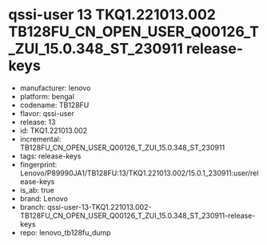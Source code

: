 # qssi-user 13 TKQ1.221013.002 TB128FU_CN_OPEN_USER_Q00126_T_ZUI_15.0.348_ST_230911 release-keys
- manufacturer: lenovo
- platform: bengal
- codename: TB128FU
- flavor: qssi-user
- release: 13
- id: TKQ1.221013.002
- incremental: TB128FU_CN_OPEN_USER_Q00126_T_ZUI_15.0.348_ST_230911
- tags: release-keys
- fingerprint: Lenovo/P89990JA1/TB128FU:13/TKQ1.221013.002/15.0.1_230911:user/release-keys
- is_ab: true
- brand: Lenovo
- branch: qssi-user-13-TKQ1.221013.002-TB128FU_CN_OPEN_USER_Q00126_T_ZUI_15.0.348_ST_230911-release-keys
- repo: lenovo_tb128fu_dump

